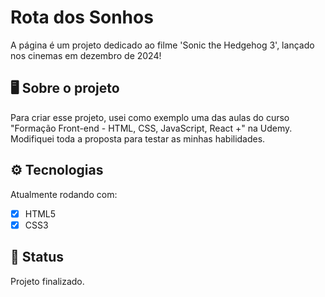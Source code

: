 # Rota dos Sonhos 
A página é um projeto dedicado ao filme 'Sonic the Hedgehog 3', lançado nos cinemas em dezembro de 2024!<br>

## 🖥️ Sobre o projeto
Para criar esse projeto, usei como exemplo uma das aulas do curso "Formação Front-end - HTML, CSS, JavaScript, React +" na Udemy. Modifiquei toda a proposta para testar as minhas habilidades.<br>
	
## ⚙️ Tecnologias
Atualmente rodando com:

- [x] HTML5
- [x] CSS3

## 📂 Status
Projeto finalizado.


